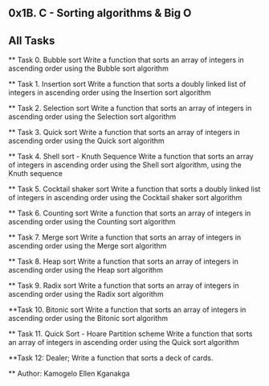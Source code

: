 ## 0x1B. C - Sorting algorithms & Big O

## All Tasks

** Task 0. Bubble sort
Write a function that sorts an array of integers in ascending order using the Bubble sort algorithm

** Task 1. Insertion sort
Write a function that sorts a doubly linked list of integers in ascending order using the Insertion sort algorithm

** Task 2. Selection sort
Write a function that sorts an array of integers in ascending order using the Selection sort algorithm

** Task 3. Quick sort
Write a function that sorts an array of integers in ascending order using the Quick sort algorithm

** Task 4. Shell sort - Knuth Sequence
Write a function that sorts an array of integers in ascending order using the Shell sort algorithm, using the Knuth sequence

** Task 5. Cocktail shaker sort
Write a function that sorts a doubly linked list of integers in ascending order using the Cocktail shaker sort algorithm

** Task 6. Counting sort
Write a function that sorts an array of integers in ascending order using the Counting sort algorithm

** Task 7. Merge sort
Write a function that sorts an array of integers in ascending order using the Merge sort algorithm

** Task 8. Heap sort
Write a function that sorts an array of integers in ascending order using the Heap sort algorithm

** Task 9. Radix sort
Write a function that sorts an array of integers in ascending order using the Radix sort algorithm

**Task 10. Bitonic sort
Write a function that sorts an array of integers in ascending order using the Bitonic sort algorithm

** Task 11. Quick Sort - Hoare Partition scheme
Write a function that sorts an array of integers in ascending order using the Quick sort algorithm

 **Task 12: Dealer; Write a function that sorts a deck of cards.

** Author: Kamogelo Ellen Kganakga
